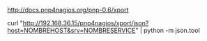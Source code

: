 http://docs.pnp4nagios.org/pnp-0.6/xport

curl "http://192.168.36.15/pnp4nagios/xport/json?host=NOMBREHOST&srv=NOMBRESERVICE" | python -m json.tool
